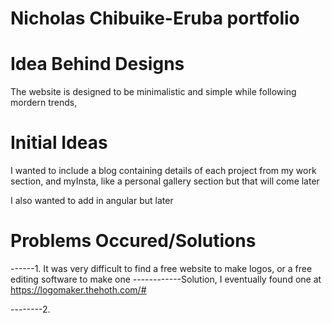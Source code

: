 # Nicholas Chibuike-Eruba portfolio
# 
# 
# Idea Behind Designs
The website is designed to be minimalistic and simple while following mordern trends,
# 
# 
# Initial Ideas
I wanted to include a blog containing details of each project from my work section, and myInsta, like a personal gallery section but that will come later

I also wanted to add in angular but later
# 
# 
# Problems Occured/Solutions
------1. It was very difficult to find a free website to make logos, or a free editing software to make one
------------Solution, I eventually found one at
https://logomaker.thehoth.com/#

--------2.